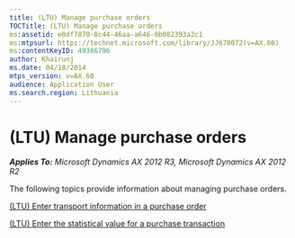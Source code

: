 ```yaml
---
title: (LTU) Manage purchase orders
TOCTitle: (LTU) Manage purchase orders
ms:assetid: e0df7870-8c44-46aa-a646-0b082393a2c1
ms:mtpsurl: https://technet.microsoft.com/library/JJ678072(v=AX.60)
ms:contentKeyID: 49386796
author: Khairunj
ms.date: 04/18/2014
mtps_version: v=AX.60
audience: Application User
ms.search.region: Lithuania
---
```


# (LTU) Manage purchase orders 


_**Applies To:** Microsoft Dynamics AX 2012 R3, Microsoft Dynamics AX 2012 R2_

The following topics provide information about managing purchase orders.

[(LTU) Enter transport information in a purchase order](ltu-enter-transport-information-in-a-purchase-order.md)

[(LTU) Enter the statistical value for a purchase transaction](ltu-enter-the-statistical-value-for-a-purchase-transaction.md)

  


